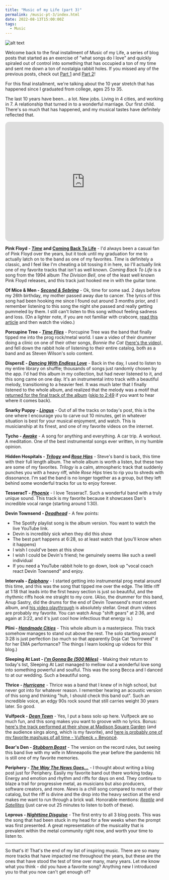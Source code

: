 ```yaml
---
title: "Music of my Life (part 3)"
permalink: /music-pt-3/index.html
date: 2022-08-13T15:00:00Z
tags: 
  - Music
---
```


![alt text][headerImg]

Welcome back to the final installment of Music of my Life, a series of blog posts that started as an exercise of "what songs do I love" and quickly spiraled out of control into something that has occupied a ton of my time and sent me down a ton of nostalgia rabbit holes. If you missed any of the previous posts, check out [Part 1](nttps://niclake.me/2022-08-08-music-pt-1) and [Part 2](nttps://niclake.me/2022-08-10-music-pt-2)!

For this final installment, we're talking about the 10 year stretch that has happened since I graduated from college, ages 25 to 35.

<!-- more -->

The last 10 years have been... a lot. New jobs. Living in 4 cities, and working in 7. A relationship that turned in to a wonderful marriage. Our first child. There's so much that has happened, and my musical tastes have definitely reflected that.

<iframe style="border-radius:12px" src="https://open.spotify.com/embed/playlist/76Pla7InpOo3RhCYwjca0x?utm_source=generator" width="100%" height="380" frameBorder="0" allowfullscreen="" allow="autoplay; clipboard-write; encrypted-media; fullscreen; picture-in-picture"></iframe>

**Pink Floyd - [_Time_](https://www.youtube.com/watch?v=JwYX52BP2Sk) and [Coming Back To Life](https://www.youtube.com/watch?v=tC8631Kqzb0)** - I'd always been a casual fan of Pink Floyd over the years, but it took until my graduation for me to actually latch on to the band as one of my favorites. _Time_ is definitely a classic, and I feel like I'm cheating a bit tossing it in here, so I'll actually link one of my favorite tracks that isn't as well known. _Coming Back To Life_ is a song from the 1994 album _The Division Bell_, one of the least well known Pink Floyd releases, and this track just hooked me in with the guitar tone.

**Of Mice & Men - [_Second & Sebring_](https://www.youtube.com/watch?v=qSeiG6qMhaI)** - Ok, time for some sad. 2 days before my 26th birthday, my mother passed away due to cancer. The lyrics of this song had been hooking me since I found out around 3 months prior, and I remember listening to this song the night she passed and really getting pummeled by them. I still can't listen to this song without feeling sadness and loss. (On a lighter note, if you are not familiar with crabcore, [read this article](https://www.nme.com/blogs/nme-blogs/10-years-crabcore-metal-meme-2361620) and then watch the video.)

**Porcupine Tree - [_Time Flies_](https://www.youtube.com/watch?v=JTEWlSTQ1RI)** - Porcupine Tree was the band that finally tipped me into the prog rock/metal world. I saw a video of their drummer doing a clinic on one of their other songs, _Bonnie the Cat_ ([here's the video](https://www.youtube.com/watch?v=XUA_n04C1bs)), and fell down the rabbit hole of listening to their entire catalog, both as a band and as Steven Wilson's solo content.

**DispersE - [_Dancing With Endless Love_](https://www.youtube.com/watch?v=OEOahMpEFL8)** - Back in the day, I used to listen to my entire library on shuffle; thousands of songs just randomly chosen by the app. I'd had this album in my collection, but had never listened to it, and this song came on one day. It's an instrumental intro track with a beautiful melody, transitioning to a heavier feel. It was much later that I finally listened to the whole album, and realized that the melody was a motif that [returned for the final track of the album](https://www.youtube.com/watch?v=eqP_YHPsMsU) ([skip to 2:49](https://youtu.be/eqP_YHPsMsU?t=169) if you want to hear where it comes back).

**Snarky Puppy - [_Lingus_](https://www.youtube.com/watch?v=L_XJ_s5IsQc)** - Out of all the tracks on today's post, this is the one where I encourage you to carve out 10 minutes, get in whatever situation is best for your musical enjoyment, and watch. This is musicianship at its finest, and one of my favorite videos on the internet.

**Tycho - [_Awake_](https://www.youtube.com/watch?v=ziAqB9nb_To)** - A song for anything and everything. A car trip. A workout. A meditation. One of the best instrumental songs ever written, in my humble opinion.

**Hidden Hospitals - [_Trilogy_](https://www.youtube.com/watch?v=ZEqurkZFxtE) and [_Rose Hips_](https://www.youtube.com/watch?v=mSzakIH3clw)** - Steve's band is back, this time with their full length album. The whole album is worth a listen, but these two are some of my favorites. _Trilogy_ is a calm, atmospheric track that suddenly punches you with a heavy riff, while _Rose Hips_ tries to rip you to shreds with dissonance. I'm sad the band is no longer together as a group, but they left behind some wonderful tracks for us to enjoy forever.

**TesseracT - [_Phoenix_](https://www.youtube.com/watch?v=S7oLwBCOjXg)** - I love TesseracT. Such a wonderful band with a truly unique sound. This track is my favorite because it showcases Dan's incredible vocal range (starting around 1:30).

**Devin Townsend - [_Deadhead_](https://www.youtube.com/watch?v=DrDM6V08wcE)** - A few points:

- The Spotify playlist song is the album version. You want to watch the live YouTube link.
- Devin is incredibly sick when they did this show
- The best part happens at 6:28, so at least watch that (you'll know when it happens)
- I wish I could've been at this show
- I wish I could be Devin's friend; he genuinely seems like such a swell individual
- If you need a YouTube rabbit hole to go down, look up "vocal coach react Devin Townsend" and enjoy.

**Intervals - [_Epiphany_](https://www.youtube.com/watch?v=0ipv_l7KoSI)** - I started getting into instrumental prog metal around this time, and this was the song that tipped me over the edge. The little riff at 1:18 that leads into the first heavy section is just so beautiful, and the rhythmic riffs hook me straight to my core. (Also, the drummer for this band, Anup Sastry, did the drums for the end of Devin Townsend's most recent album, and [his video playthrough](https://www.youtube.com/watch?v=kb935JynuhQ) is absolutely stellar. Great drum videos are probably my favorite. You can watch Anup "shift gears" at 2:36, and again at 3:22, and it's just cool how infectious that energy is.)

**Plini - [_Handmade Cities_](https://www.youtube.com/watch?v=4qOeZzZh9MM)** - This whole album is a masterpiece. This track somehow manages to stand out above the rest. The solo starting around 3:28 is just perfection (so much so that apparently Doja Cat "borrowed" it for her EMA performance? The things I learn looking up videos for this blog.)

**Sleeping At Last - [_I'm Gonna Be (500 Miles)_](https://www.youtube.com/watch?v=muLfJWOfqGQ)** - Making their return to today's list, Sleeping At Last managed to mellow out a wonderful love song into something powerful and soulful. This was the song Becca and I danced to at our wedding. Such a beautiful song.

**Thrice - [_Hurricane_](https://www.youtube.com/watch?v=WNTjrsLOuHo)** - Thrice was a band that I knew of in high school, but never got into for whatever reason. I remember hearing an acoustic version of this song and thinking "huh, I should check this band out". Such an incredible voice, an edgy 90s rock sound that still carries weight 30 years later. So good.

**Vulfpeck - [_Dean Town_](https://www.youtube.com/watch?v=le0BLAEO93g)** - Yes, I put a bass solo up here. Vulfpeck are so much fun, and this song makes you want to groove with no lyrics. Bonus: [here's the track performed at their show at Madison Square Garden](https://www.youtube.com/watch?v=rhxQoDlt2AU) (and the audience sings along, which is my favorite), and [here is probably one of my favorite mashups of all time - Vulfpeck + Beyoncé](https://soundcloud.com/electriclump/work-it-dean-vulfpeck-vs-beyonce).

**Bear's Den - [_Stubborn Beast_](https://www.youtube.com/watch?v=H9xcmNbqtI4)** - The version on the record rules, but seeing this band live with my wife in Minneapolis the year before the pandemic hit is still one of my favorite memories.

**Periphery - [_The Way The News Goes..._](https://www.youtube.com/watch?v=pGLuKRVX-J4)** - I thought about writing a blog post just for Periphery. Easily my favorite band out there working today. Energy and emotion and rhythm and riffs for days on end. They continue to blaze a trail for progressive metal, as musicians but also producers, software creators, and more. _News_ is a chill song compared to most of their catalog, but the riff is divine and the drop into the heavy section at the end makes me want to run through a brick wall. Honorable mentions: [_Reptile_](https://www.youtube.com/watch?v=fQQxhyhdg-w) and [_Satellites_](https://www.youtube.com/watch?v=YFII9-pZKz4) (just carve out 25 minutes to listen to both of these).

**Leprous - [_Nighttime Disguise_](https://www.youtube.com/watch?v=hOMSRmfcvag)** - The first entry to all 3 blog posts. This was the song that had been stuck in my head for a few weeks when the prompt was first presented. A great representation of the musicality that is prevalent within the metal community right now, and worth your time to listen to.

---

So that's it! That's the end of my list of inspiring music. There are so many more tracks that have impacted me throughout the years, but these are the ones that have stood the test of time over many, many years. Let me know what you think - did you have a favorite song? Anything new I introduced you to that you now can't get enough of?

[headerImg]: https://i.imgur.com/WGugXu3.jpg "Music"
